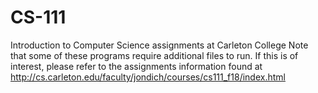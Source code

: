 # CS-111
Introduction to Computer Science assignments at Carleton College
Note that some of these programs require additional files to run. If this is of interest, please refer to the assignments
information found at http://cs.carleton.edu/faculty/jondich/courses/cs111_f18/index.html
